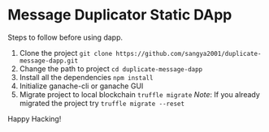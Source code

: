 # Message Duplicator Static DApp

Steps to follow before using dapp.

1. Clone the project `git clone https://github.com/sangya2001/duplicate-message-dapp.git`
2. Change the path to project `cd duplicate-message-dapp`
3. Install all the dependencies `npm install`
4. Initialize ganache-cli or ganache GUI
5. Migrate project to local blockchain `truffle migrate`
   _Note_: If you already migrated the project try `truffle migrate --reset`

Happy Hacking!